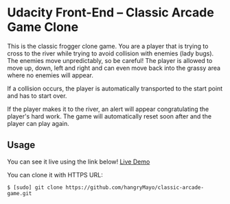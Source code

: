 Udacity Front-End – Classic Arcade Game Clone
=============================================

This is the classic frogger clone game. You are a player that is trying to cross to the river while trying to avoid collision with enemies (lady bugs). The enemies move unpredictably, so be careful! The player is allowed to move up, down, left and right and can even move back into the grassy area where no enemies will appear.

If a collision occurs, the player is automatically transported to the start point and has to start over.

If the player makes it to the river, an alert will appear congratulating the player's hard work. The game will automatically reset soon after and the player can play again.

## Usage

You can see it live using the link below!
[Live Demo](https://hangrymayo.github.io/classic-arcade-game/)

You can clone it with HTTPS URL:

```
$ [sudo] git clone https://github.com/hangryMayo/classic-arcade-game.git
```
